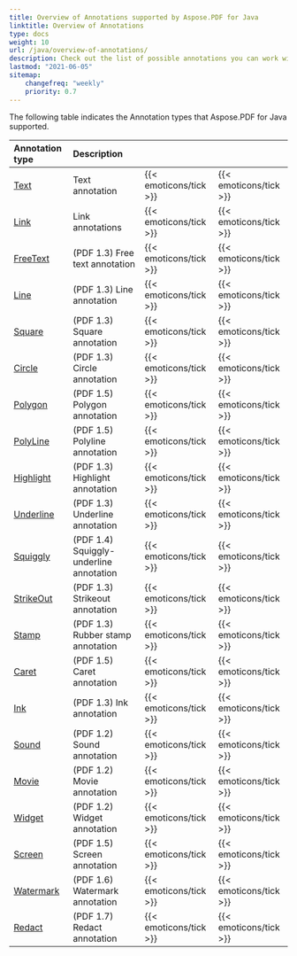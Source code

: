 ```yaml
---
title: Overview of Annotations supported by Aspose.PDF for Java
linktitle: Overview of Annotations 
type: docs
weight: 10
url: /java/overview-of-annotations/
description: Check out the list of possible annotations you can work with using Aspose.PDF for Java.
lastmod: "2021-06-05"
sitemap:
    changefreq: "weekly"
    priority: 0.7
---
```


The following table indicates the Annotation types that Aspose.PDF for Java supported.

|**Annotation type**|**Description**| | |
| :- | :- | :- | :- |
|[Text](/pdf/java/pdf-annotation-in-existing-pdf-file/)|Text annotation|{{< emoticons/tick >}}|{{< emoticons/tick >}} |
|[Link](/pdf/java/link-annotation/)|Link annotations|{{< emoticons/tick >}}|{{< emoticons/tick >}} |
|[FreeText](/pdf/java/free-text-annotation/)|(PDF 1.3) Free text annotation|{{< emoticons/tick >}}|{{< emoticons/tick >}}|
|[Line](/pdf/java/line-annotation/)|(PDF 1.3) Line annotation|{{< emoticons/tick >}}|{{< emoticons/tick >}}|
|[Square](/pdf/java/square-and-circle-annotations/)|(PDF 1.3) Square annotation|{{< emoticons/tick >}}|{{< emoticons/tick >}}|
|[Circle](/pdf/java/square-and-circle-annotations/)|(PDF 1.3) Circle annotation|{{< emoticons/tick >}}|{{< emoticons/tick >}}|
|[Polygon](/pdf/java/polygon-and-polyline-annotations/)|(PDF 1.5) Polygon annotation|{{< emoticons/tick >}}|{{< emoticons/tick >}}|
|[PolyLine](/pdf/java/polygon-and-polyline-annotations/)|(PDF 1.5) Polyline annotation|{{< emoticons/tick >}}|{{< emoticons/tick >}}|
|[Highlight](/pdf/java/text-markup-annotation/)|(PDF 1.3) Highlight annotation|{{< emoticons/tick >}}|{{< emoticons/tick >}}|
|[Underline](/pdf/java/text-markup-annotation/)|(PDF 1.3) Underline annotation|{{< emoticons/tick >}}|{{< emoticons/tick >}}|
|[Squiggly](/pdf/java/text-markup-annotation/)|(PDF 1.4) Squiggly-underline annotation|{{< emoticons/tick >}}|{{< emoticons/tick >}}|
|[StrikeOut](/pdf/java/text-markup-annotation/)|(PDF 1.3) Strikeout annotation|{{< emoticons/tick >}}|{{< emoticons/tick >}}|
|[Stamp](/pdf/java/stamping/)|(PDF 1.3) Rubber stamp annotation|{{< emoticons/tick >}}|{{< emoticons/tick >}}|
|[Caret](/pdf/java/caret-annotation/)|(PDF 1.5) Caret annotation|{{< emoticons/tick >}}|{{< emoticons/tick >}}|
|[Ink](/pdf/java/ink-annotation/)|(PDF 1.3) Ink annotation|{{< emoticons/tick >}}|{{< emoticons/tick >}}|
|[Sound](/pdf/java/multimedia-annotation/)|(PDF 1.2) Sound annotation|{{< emoticons/tick >}}|{{< emoticons/tick >}}|
|[Movie](/pdf/java/multimedia-annotation/)|(PDF 1.2) Movie annotation|{{< emoticons/tick >}}|{{< emoticons/tick >}}|
|[Widget](/pdf/java/widget-annotation/)|(PDF 1.2) Widget annotation|{{< emoticons/tick >}}|{{< emoticons/tick >}}|
|[Screen](/pdf//java/multimedia-annotation/)|(PDF 1.5) Screen annotation|{{< emoticons/tick >}}|{{< emoticons/tick >}}|
|[Watermark](/pdf/java/watermarkannotation/)|(PDF 1.6) Watermark annotation|{{< emoticons/tick >}}|{{< emoticons/tick >}}|
|[Redact](/pdf/java/redact-certain-page-region-with-redactionannotation/)|(PDF 1.7) Redact annotation|{{< emoticons/tick >}}|{{< emoticons/tick >}}|
